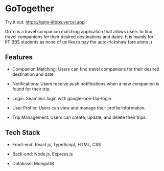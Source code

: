 # GoTogether

Try it out: https://goto-iitbbs.vercel.app

GoTo is a travel companion matching application that allows users to find travel companions for their desired destinations and dates. It is mainly for IIT BBS students as none of us like to pay the auto-rickshaw fare alone ;)

## Features

- Companion Matching: Users can find travel companions for their desired destination and date.

- Notifications: Users receive push notifications when a new companion is found for their trip.

- Login: Seamless login with google-one-tap-login.

- User Profile: Users can view and manage their profile information.

- Trip Management: Users can create, update, and delete their trips.

## Tech Stack

- Front-end: React.js, TypeScript, HTML, CSS

- Back-end: Node.js, Express.js

- Database: MongoDB
